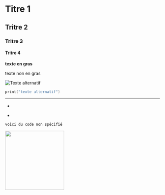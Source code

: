 # Titre 1
## Tritre 2
### Tritre 3
#### Tritre 4
**texte en gras**

texte non en gras

![Texte alternatif](chemin/vers/votre/image.extension)

```powershell
print("texte alternatif")
```

---

-

*

`voici du code non spécifié`

<image src="./Images/S0-salon-de-geneve-2017-ferrari-812-superfast-toujours-plus-396271.jpg" style="display:block; width:20vw;">